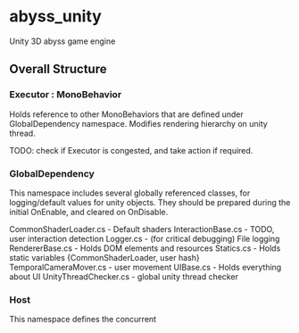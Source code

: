 # abyss_unity
Unity 3D abyss game engine

## Overall Structure
<h3> Executor : MonoBehavior </h3>
Holds reference to other MonoBehaviors that are defined under GlobalDependency namespace.
Modifies rendering hierarchy on unity thread.

TODO: check if Executor is congested, and take action if required.

<h3> GlobalDependency </h3>
This namespace includes several globally referenced classes, for logging/default values for unity objects.
They should be prepared during the initial OnEnable, and cleared on OnDisable. 

CommonShaderLoader.cs - Default shaders
InteractionBase.cs - TODO, user interaction detection
Logger.cs - (for critical debugging) File logging
RendererBase.cs - Holds DOM elements and resources
Statics.cs - Holds static variables {CommonShaderLoader, user hash}
TemporalCameraMover.cs - user movement
UIBase.cs - Holds everything about UI
UnityThreadChecker.cs - global unity thread checker

<h3> Host </h3>
This namespace defines the concurrent 